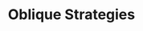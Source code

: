 ---
layout: project
title:  "Oblique Strategies"
description: "A modern implementation of Brian Eno and Peter Schmidt's card deck as a mobile-first web application."
stack: "Vue.js, Ionic Framework"
source: "https://github.com/kevyder/oblique_strategies_app"
order: 2
---